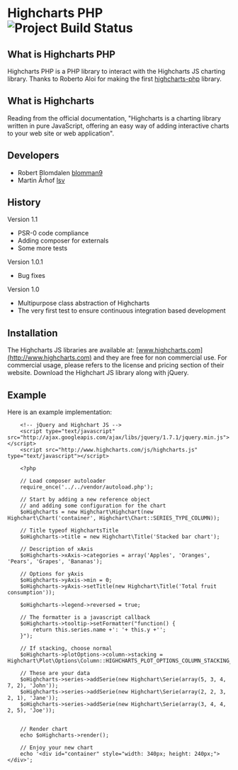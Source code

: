 Highcharts PHP ![Project Build Status](https://api.travis-ci.org/blomman9/Highcharts-PHP.png)
======================

What is Highcharts PHP
----------------------

Highcharts PHP is a PHP library to interact with the Highcharts JS charting library. Thanks to Roberto Aloi for making the first [highcharts-php](https://bitbucket.org/roberto.aloi/highcharts-php/) library.

What is Highcharts
------------------

Reading from the official documentation, "Highcharts is a charting library written in pure JavaScript, offering an easy way of adding interactive charts to your web site or web application".

Developers
----------

 * Robert Blomdalen [blomman9](https://github.com/blomman9)
 * Martin Århof [lsv](https://github.com/lsv)

History
-------

Version 1.1
 * PSR-0 code compliance
 * Adding composer for externals
 * Some more tests

Version 1.0.1
 * Bug fixes

Version 1.0
 * Multipurpose class abstraction of Highcharts
 * The very first test to ensure continuous integration based development

Installation
------------

The Highcharts JS libraries are available at: [www.highcharts.com](http://www.highcharts.com) and they are free for non commercial use. For commercial usage, please refers to the license and pricing section of their website. Download the Highchart JS library along with jQuery.

Example
-------

Here is an example implementation:


        <!-- jQuery and Highchart JS -->
        <script type="text/javascript" src="http://ajax.googleapis.com/ajax/libs/jquery/1.7.1/jquery.min.js"></script>
        <script src="http://www.highcharts.com/js/highcharts.js" type="text/javascript"></script>

        <?php

		// Load composer autoloader
        require_once('../../vendor/autoload.php');

        // Start by adding a new reference object
        // and adding some configuration for the chart
        $oHighcharts = new Highchart\Highchart(new Highchart\Chart('container', Highchart\Chart::SERIES_TYPE_COLUMN));

		// Title typeof HighchartsTitle
		$oHighcharts->title = new Highchart\Title('Stacked bar chart');

        // Description of xAxis
        $oHighcharts->xAxis->categories = array('Apples', 'Oranges', 'Pears', 'Grapes', 'Bananas');

        // Options for yAxis
        $oHighcharts->yAxis->min = 0;
        $oHighcharts->yAxis->setTitle(new Highchart\Title('Total fruit consumption'));

        $oHighcharts->legend->reversed = true;

        // The formatter is a javascript callback
        $oHighcharts->tooltip->setFormatter("function() {
            return this.series.name +': '+ this.y +'';
        }");

        // If stacking, choose normal
        $oHighcharts->plotOptions->column->stacking = Highchart\Plot\Options\Column::HIGHCHARTS_PLOT_OPTIONS_COLUMN_STACKING_NORMAL;

        // These are your data
        $oHighcharts->series->addSerie(new Highchart\Serie(array(5, 3, 4, 7, 2), 'John'));
        $oHighcharts->series->addSerie(new Highchart\Serie(array(2, 2, 3, 2, 1), 'Jane'));
        $oHighcharts->series->addSerie(new Highchart\Serie(array(3, 4, 4, 2, 5), 'Joe'));


        // Render chart
        echo $oHighcharts->render();

        // Enjoy your new chart
        echo '<div id="container" style="width: 340px; height: 240px;"> </div>';
